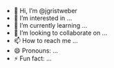 - 👋 Hi, I’m @jgristweber
- 👀 I’m interested in ...
- 🌱 I’m currently learning ...
- 💞️ I’m looking to collaborate on ...
- 📫 How to reach me ...
- 😄 Pronouns: ...
- ⚡ Fun fact: ...

<!---
jgristweber/jgristweber is a ✨ special ✨ repository because its `README.md` (this file) appears on your GitHub profile.
You can click the Preview link to take a look at your changes.
--->
